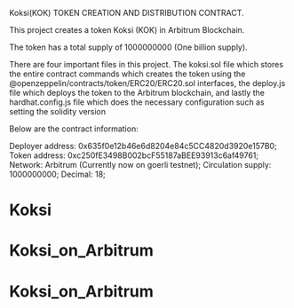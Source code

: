 Koksi(KOK) TOKEN CREATION AND DISTRIBUTION CONTRACT.


This project creates a token Koksi (KOK) in Arbitrum Blockchain.

The token has a total supply of 1000000000 (One billion supply). 

There are four important files in this project. The koksi.sol file which stores the entire contract commands which creates the token using the @openzeppelin/contracts/token/ERC20/ERC20.sol interfaces, the deploy.js file which deploys the token to the Arbitrum blockchain, and lastly the hardhat.config.js file which does the necessary configuration such as setting the solidity version


Below are the contract information:

Deployer address: 0x635f0e12b46e6d8204e84c5CC4820d3920e157B0;
Token address: 0xc250fE3498B002bcF55187aBEE93913c6af49761;
Network: Arbitrum (Currently now on goerli testnet);
Circulation supply: 1000000000;
Decimal: 18;
# Koksi

# Koksi_on_Arbitrum
# Koksi_on_Arbitrum
